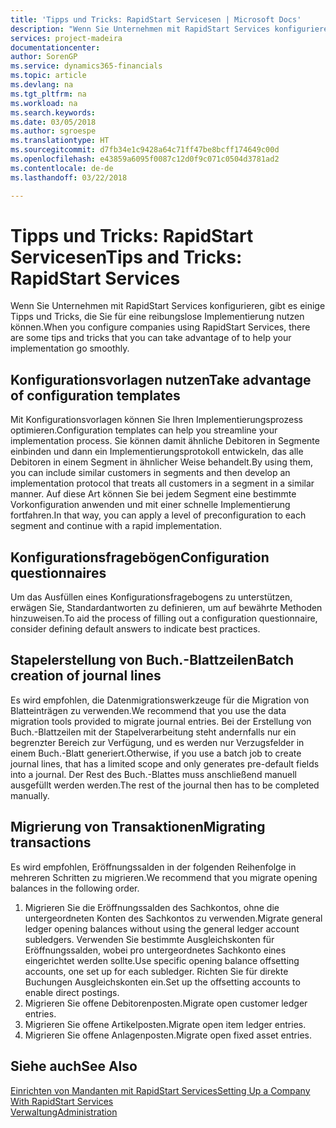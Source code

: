 ```yaml
---
title: 'Tipps und Tricks: RapidStart Servicesen | Microsoft Docs'
description: "Wenn Sie Unternehmen mit RapidStart Services konfigurieren, gibt es einige Tipps und Tricks, die Sie für eine reibungslose Implementierung nutzen können."
services: project-madeira
documentationcenter: 
author: SorenGP
ms.service: dynamics365-financials
ms.topic: article
ms.devlang: na
ms.tgt_pltfrm: na
ms.workload: na
ms.search.keywords: 
ms.date: 03/05/2018
ms.author: sgroespe
ms.translationtype: HT
ms.sourcegitcommit: d7fb34e1c9428a64c71ff47be8bcff174649c00d
ms.openlocfilehash: e43859a6095f0087c12d0f9c071c0504d3781ad2
ms.contentlocale: de-de
ms.lasthandoff: 03/22/2018

---
```

# <a name="tips-and-tricks-rapidstart-services"></a><span data-ttu-id="d7bfd-103">Tipps und Tricks: RapidStart Servicesen</span><span class="sxs-lookup"><span data-stu-id="d7bfd-103">Tips and Tricks: RapidStart Services</span></span>
<span data-ttu-id="d7bfd-104">Wenn Sie Unternehmen mit RapidStart Services konfigurieren, gibt es einige Tipps und Tricks, die Sie für eine reibungslose Implementierung nutzen können.</span><span class="sxs-lookup"><span data-stu-id="d7bfd-104">When you configure companies using RapidStart Services, there are some tips and tricks that you can take advantage of to help your implementation go smoothly.</span></span>  

## <a name="take-advantage-of-configuration-templates"></a><span data-ttu-id="d7bfd-105">Konfigurationsvorlagen nutzen</span><span class="sxs-lookup"><span data-stu-id="d7bfd-105">Take advantage of configuration templates</span></span>  
<span data-ttu-id="d7bfd-106">Mit Konfigurationsvorlagen können Sie Ihren Implementierungsprozess optimieren.</span><span class="sxs-lookup"><span data-stu-id="d7bfd-106">Configuration templates can help you streamline your implementation process.</span></span> <span data-ttu-id="d7bfd-107">Sie können damit ähnliche Debitoren in Segmente einbinden und dann ein Implementierungsprotokoll entwickeln, das alle Debitoren in einem Segment in ähnlicher Weise behandelt.</span><span class="sxs-lookup"><span data-stu-id="d7bfd-107">By using them, you can include similar customers in segments and then develop an implementation protocol that treats all customers in a segment in a similar manner.</span></span> <span data-ttu-id="d7bfd-108">Auf diese Art können Sie bei jedem Segment eine bestimmte Vorkonfiguration anwenden und mit einer schnelle Implementierung fortfahren.</span><span class="sxs-lookup"><span data-stu-id="d7bfd-108">In that way, you can apply a level of preconfiguration to each segment and continue with a rapid implementation.</span></span>  

## <a name="configuration-questionnaires"></a><span data-ttu-id="d7bfd-109">Konfigurationsfragebögen</span><span class="sxs-lookup"><span data-stu-id="d7bfd-109">Configuration questionnaires</span></span>  
<span data-ttu-id="d7bfd-110">Um das Ausfüllen eines Konfigurationsfragebogens zu unterstützen, erwägen Sie, Standardantworten zu definieren, um auf bewährte Methoden hinzuweisen.</span><span class="sxs-lookup"><span data-stu-id="d7bfd-110">To aid the process of filling out a configuration questionnaire, consider defining default answers to indicate best practices.</span></span>  

## <a name="batch-creation-of-journal-lines"></a><span data-ttu-id="d7bfd-111">Stapelerstellung von Buch.-Blattzeilen</span><span class="sxs-lookup"><span data-stu-id="d7bfd-111">Batch creation of journal lines</span></span>  
<span data-ttu-id="d7bfd-112">Es wird empfohlen, die Datenmigrationswerkzeuge für die Migration von Blatteinträgen zu verwenden.</span><span class="sxs-lookup"><span data-stu-id="d7bfd-112">We recommend that you use the data migration tools provided to migrate journal entries.</span></span> <span data-ttu-id="d7bfd-113">Bei der Erstellung von Buch.-Blattzeilen mit der Stapelverarbeitung steht andernfalls nur ein begrenzter Bereich zur Verfügung, und es werden nur Verzugsfelder in einem Buch.-Blatt generiert.</span><span class="sxs-lookup"><span data-stu-id="d7bfd-113">Otherwise, if you use a batch job to create journal lines, that has a limited scope and only generates pre-default fields into a journal.</span></span> <span data-ttu-id="d7bfd-114">Der Rest des Buch.-Blattes muss anschließend manuell ausgefüllt werden werden.</span><span class="sxs-lookup"><span data-stu-id="d7bfd-114">The rest of the journal then has to be completed manually.</span></span>  

## <a name="migrating-transactions"></a><span data-ttu-id="d7bfd-115">Migrierung von Transaktionen</span><span class="sxs-lookup"><span data-stu-id="d7bfd-115">Migrating transactions</span></span>  
<span data-ttu-id="d7bfd-116">Es wird empfohlen, Eröffnungssalden in der folgenden Reihenfolge in mehreren Schritten zu migrieren.</span><span class="sxs-lookup"><span data-stu-id="d7bfd-116">We recommend that you migrate opening balances in the following order.</span></span>  

1.  <span data-ttu-id="d7bfd-117">Migrieren Sie die Eröffnungssalden des Sachkontos, ohne die untergeordneten Konten des Sachkontos zu verwenden.</span><span class="sxs-lookup"><span data-stu-id="d7bfd-117">Migrate general ledger opening balances without using the general ledger account subledgers.</span></span> <span data-ttu-id="d7bfd-118">Verwenden Sie bestimmte Ausgleichskonten für Eröffnungssalden, wobei pro untergeordnetes Sachkonto eines eingerichtet werden sollte.</span><span class="sxs-lookup"><span data-stu-id="d7bfd-118">Use specific opening balance offsetting accounts, one set up for each subledger.</span></span> <span data-ttu-id="d7bfd-119">Richten Sie für direkte Buchungen Ausgleichskonten ein.</span><span class="sxs-lookup"><span data-stu-id="d7bfd-119">Set up the offsetting accounts to enable direct postings.</span></span>  
2.  <span data-ttu-id="d7bfd-120">Migrieren Sie offene Debitorenposten.</span><span class="sxs-lookup"><span data-stu-id="d7bfd-120">Migrate open customer ledger entries.</span></span>  
3.  <span data-ttu-id="d7bfd-121">Migrieren Sie offene Artikelposten.</span><span class="sxs-lookup"><span data-stu-id="d7bfd-121">Migrate open item ledger entries.</span></span>  
4.  <span data-ttu-id="d7bfd-122">Migrieren Sie offene Anlagenposten.</span><span class="sxs-lookup"><span data-stu-id="d7bfd-122">Migrate open fixed asset entries.</span></span>  

## <a name="see-also"></a><span data-ttu-id="d7bfd-123">Siehe auch</span><span class="sxs-lookup"><span data-stu-id="d7bfd-123">See Also</span></span>  
[<span data-ttu-id="d7bfd-124">Einrichten von Mandanten mit RapidStart Services</span><span class="sxs-lookup"><span data-stu-id="d7bfd-124">Setting Up a Company With RapidStart Services</span></span>](admin-set-up-a-company-with-rapidstart.md)  
[<span data-ttu-id="d7bfd-125">Verwaltung</span><span class="sxs-lookup"><span data-stu-id="d7bfd-125">Administration</span></span>](admin-setup-and-administration.md)

